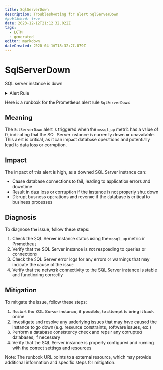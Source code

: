 ```yaml
---
title: SqlServerDown
description: Troubleshooting for alert SqlServerDown
#published: true
date: 2023-12-12T21:12:32.022Z
tags: 
  - LGTM
  - generated
editor: markdown
dateCreated: 2020-04-10T18:32:27.079Z
---
```


# SqlServerDown

SQL server instance is down

<details>
  <summary>Alert Rule</summary>

{{% rule "sql-server/ozarklake-mssql-exporter.yml" "SqlServerDown" %}}

{{% comment %}}

```yaml
alert: SqlServerDown
expr: mssql_up == 0
for: 0m
labels:
    severity: critical
annotations:
    summary: SQL Server down (instance {{ $labels.instance }})
    description: |-
        SQL server instance is down
          VALUE = {{ $value }}
          LABELS = {{ $labels }}
    runbook: https://github.com/srerun/prometheus-alerts/blob/main/content/runbooks/ozarklake-mssql-exporter/SqlServerDown.md

```

{{% /comment %}}

</details>


Here is a runbook for the Prometheus alert rule `SqlServerDown`:

## Meaning

The `SqlServerDown` alert is triggered when the `mssql_up` metric has a value of 0, indicating that the SQL Server instance is currently down or unavailable. This alert is critical, as it can impact database operations and potentially lead to data loss or corruption.

## Impact

The impact of this alert is high, as a downed SQL Server instance can:

* Cause database connections to fail, leading to application errors and downtime
* Result in data loss or corruption if the instance is not properly shut down
* Disrupt business operations and revenue if the database is critical to business processes

## Diagnosis

To diagnose the issue, follow these steps:

1. Check the SQL Server instance status using the `mssql_up` metric in Prometheus
2. Verify that the SQL Server instance is not responding to queries or connections
3. Check the SQL Server error logs for any errors or warnings that may indicate the cause of the issue
4. Verify that the network connectivity to the SQL Server instance is stable and functioning correctly

## Mitigation

To mitigate the issue, follow these steps:

1. Restart the SQL Server instance, if possible, to attempt to bring it back online
2. Investigate and resolve any underlying issues that may have caused the instance to go down (e.g. resource constraints, software issues, etc.)
3. Perform a database consistency check and repair any corrupted databases, if necessary
4. Verify that the SQL Server instance is properly configured and running with the correct settings and resources

Note: The runbook URL points to a external resource, which may provide additional information and specific steps for mitigation.